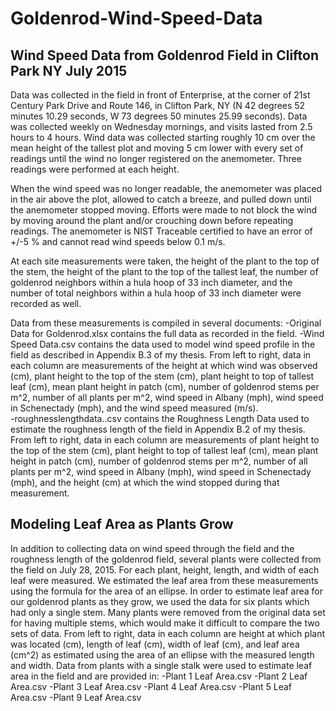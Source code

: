 # Goldenrod-Wind-Speed-Data

Wind Speed Data from Goldenrod Field in Clifton Park NY July 2015
-----------------------------------------------------------------
Data was collected in the field in front of Enterprise, at the corner of 21st Century Park Drive and Route 146, in Clifton Park, NY (N 42 degrees 52 minutes 10.29 seconds, W 73 degrees 50 minutes 25.99 seconds).  Data was collected weekly on Wednesday mornings, and visits lasted from 2.5 hours to 4 hours.  Wind data was collected starting roughly 10 cm over the mean height of the tallest plot and moving 5 cm lower with every set of readings until the wind no longer registered on the anemometer.  Three readings were performed at each height.  

When the wind speed was no longer readable, the anemometer was placed in the air above the plot, allowed to catch a breeze, and pulled down until the anemometer stopped moving.  Efforts were made to not block the wind by moving around the plant and/or crouching down before repeating readings.  The anemometer is NIST Traceable certified to have an error of +/-5 % and cannot read wind speeds below 0.1 m/s.  

At each site measurements were taken, the height of the plant to the top of the stem, the height of the plant to the top of the tallest leaf, the number of goldenrod neighbors within a hula hoop of 33 inch diameter, and the number of total neighbors within a hula hoop of 33 inch diameter were recorded as well.  

Data from these measurements is compiled in several documents:
-Original Data for Goldenrod.xlsx contains the full data as recorded in the field.
-Wind Speed Data.csv contains the data used to model wind speed profile in the field as described in Appendix B.3 of my thesis.  From left to right, data in each column are measurements of the height at which wind was observed (cm), plant height to the top of the stem (cm), plant height to top of tallest leaf (cm), mean plant height in patch (cm), number of goldenrod stems per m^2, number of all plants per m^2, wind speed in Albany (mph), wind speed in Schenectady (mph), and the wind speed measured (m/s).  
-roughnesslengthdata..csv contains the Roughness Length Data used to estimate the roughness length of the field in Appendix B.2 of my thesis.  From left to right, data in each column are measurements of plant height to the top of the stem (cm), plant height to top of tallest leaf (cm), mean plant height in patch (cm), number of goldenrod stems per m^2, number of all plants per m^2, wind speed in Albany (mph), wind speed in Schenectady (mph), and the height (cm) at which the wind stopped during that measurement.  


Modeling Leaf Area as Plants Grow
---------------------------------
In addition to collecting data on wind speed through the field and the roughness length of the goldenrod field, several plants were collected from the field on July 28, 2015.  For each plant, height, length, and width of each leaf were measured.  We estimated the leaf area from these measurements using the formula for the area of an ellipse.  In order to estimate leaf area for our goldenrod plants as they grow, we used the data for six plants which had only a single stem.  Many plants were removed from the original data set for having multiple stems, which would make it difficult to compare the two sets of data. From left to right, data in each column are height at which plant was located (cm), length of leaf (cm), width of leaf (cm), and leaf area (cm^2) as estimated using the area of an ellipse with the measured length and width.  Data from plants with a single stalk were used to estimate leaf area in the field and are provided in:
-Plant 1 Leaf Area.csv
-Plant 2 Leaf Area.csv
-Plant 3 Leaf Area.csv
-Plant 4 Leaf Area.csv
-Plant 5 Leaf Area.csv
-Plant 9 Leaf Area.csv
